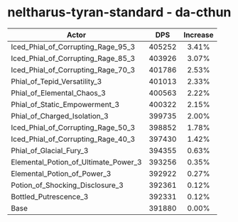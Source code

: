 # neltharus-tyran-standard - da-cthun
| Actor | DPS | Increase |
|---|:---:|:---:|
|Iced_Phial_of_Corrupting_Rage_95_3|405252|3.41%|
|Iced_Phial_of_Corrupting_Rage_85_3|403926|3.07%|
|Iced_Phial_of_Corrupting_Rage_70_3|401786|2.53%|
|Phial_of_Tepid_Versatility_3|401013|2.33%|
|Phial_of_Elemental_Chaos_3|400563|2.22%|
|Phial_of_Static_Empowerment_3|400322|2.15%|
|Phial_of_Charged_Isolation_3|399735|2.00%|
|Iced_Phial_of_Corrupting_Rage_50_3|398852|1.78%|
|Iced_Phial_of_Corrupting_Rage_40_3|397430|1.42%|
|Phial_of_Glacial_Fury_3|394355|0.63%|
|Elemental_Potion_of_Ultimate_Power_3|393256|0.35%|
|Elemental_Potion_of_Power_3|392922|0.27%|
|Potion_of_Shocking_Disclosure_3|392361|0.12%|
|Bottled_Putrescence_3|392331|0.12%|
|Base|391880|0.00%|
